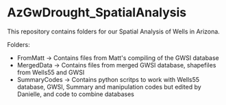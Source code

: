 # AzGwDrought_SpatialAnalysis

This repository contains folders for our Spatial Analysis of Wells in Arizona.

Folders:
- FromMatt -> Contains files from Matt's compiling of the GWSI database
- MergedData -> Contains files from merged GWSI database, shapefiles from Wells55 and GWSI
- SummaryCodes -> Contains python scritps to work with Wells55 database, GWSI, Summary and manipulation codes but edited by Danielle, and code to combine databases